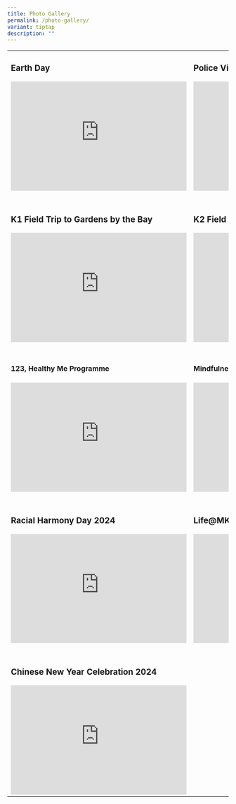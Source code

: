 ```yaml
---
title: Photo Gallery
permalink: /photo-gallery/
variant: tiptap
description: ""
---
```

<table style="minWidth: 50px">
<colgroup>
<col>
<col>
</colgroup>
<tbody>
<tr>
<td rowspan="1" colspan="1">
<h3>Earth Day</h3>
<div class="iframe-wrapper">
<iframe height="249" width="400" allowfullscreen="true" frameborder="0" src="https://docs.google.com/presentation/d/e/2PACX-1vSxdGYJ660TUuBssFLsMwSXp7Jg_-sv0X-yFowNzGccI4NAXrqoFTowGasPuPwfFkaJnZ6y3DEwXbl-/embed?start=true&amp;loop=true&amp;delayms=3000"></iframe>
</div>
</td>
<td rowspan="1" colspan="1">
<h3>Police Visit</h3>
<div class="iframe-wrapper">
<iframe height="249" width="400" allowfullscreen="true" frameborder="0" src="https://docs.google.com/presentation/d/e/2PACX-1vQRZGNr4vOXMxjQwuhKP6U8xU3VfG2Qe6bXrW9xEyCdMqbtjOHHIIf4Hmu-Igh1639_atXQsxnJngH7/embed?start=true&amp;loop=true&amp;delayms=3000"></iframe>
</div>
</td>
</tr>
<tr>
<td rowspan="1" colspan="1">
<p></p>
</td>
<td rowspan="1" colspan="1">
<p></p>
</td>
</tr>
<tr>
<td rowspan="1" colspan="1">
<h3>K1 Field Trip to Gardens by the Bay</h3>
<div class="iframe-wrapper">
<iframe height="249" width="400" allowfullscreen="true" frameborder="0" src="https://docs.google.com/presentation/d/11zlKrNp-Njh8pCqEGYQiPCjO0ix7_gz-o76iKy4zTTU/embed?start=true&amp;loop=true&amp;delayms=3000"></iframe>
</div>
</td>
<td rowspan="1" colspan="1">
<h3>K2 Field Trip to Jacob Ballas Garden</h3>
<div class="iframe-wrapper">
<iframe height="249" width="400" allowfullscreen="true" frameborder="0" src="https://docs.google.com/presentation/d/1JZpUI_sCNR55k2T0eb4br3vCuGEgMUe3z4WoLql03bE/embed?start=true&amp;amp;loop=true&amp;amp;delayms=3000"></iframe>
</div>
</td>
</tr>
<tr>
<td rowspan="1" colspan="1">
<p></p>
</td>
<td rowspan="1" colspan="1">
<p></p>
</td>
</tr>
<tr>
<td rowspan="1" colspan="1">
<h4>123, Healthy Me Programme</h4>
<div class="iframe-wrapper">
<iframe height="249" width="400" allowfullscreen="true" frameborder="0" src="https://docs.google.com/presentation/d/1TOBe2DX6BPI4NHbj3Y3q2PnWgyGj07V1/embed?start=true&amp;loop=true&amp;delayms=3000"></iframe>
</div>
</td>
<td rowspan="1" colspan="1">
<h4>Mindfulness for Joyful Kids</h4>
<div class="iframe-wrapper">
<iframe height="249" width="400" allowfullscreen="true" frameborder="0" src="https://docs.google.com/presentation/d/13p7krm63wKlZ_e16u3djPhehgKptKAw6bbMyLwxOtMo/embed?start=true&amp;loop=true&amp;delayms=3000"></iframe>
</div>
</td>
</tr>
<tr>
<td rowspan="1" colspan="1">
<p></p>
</td>
<td rowspan="1" colspan="1">
<p></p>
</td>
</tr>
<tr>
<td rowspan="1" colspan="1">
<h3>Racial Harmony Day 2024</h3>
<div class="iframe-wrapper">
<iframe height="249" width="400" allowfullscreen="true" frameborder="0" src="https://docs.google.com/presentation/d/1uUpZh4Z4NIe-qNrlbur3AKZHogCMnLPKL56_hPqOUPI/embed?start=true&amp;loop=true&amp;delayms=3000"></iframe>
</div>
</td>
<td rowspan="1" colspan="1">
<h3>Life@MK 2024</h3>
<div class="iframe-wrapper">
<iframe height="249" width="400" allowfullscreen="true" frameborder="0" src="https://docs.google.com/presentation/d/1jEcHRbLYauUS3FuftcIRbWRdSdLmsuVBWvDQZEizdF4/embed?start=true&amp;loop=true&amp;delayms=3000"></iframe>
</div>
</td>
</tr>
<tr>
<td rowspan="1" colspan="1">
<p></p>
</td>
<td rowspan="1" colspan="1">
<p></p>
</td>
</tr>
<tr>
<td rowspan="1" colspan="1">
<h3>Chinese New Year Celebration 2024</h3>
<div class="iframe-wrapper">
<iframe height="249" width="400" allowfullscreen="true" frameborder="0" src="https://docs.google.com/presentation/d/e/2PACX-1vSrP3s5qnx6agF4GZKvNL_mLy6AL_i_mzMVZZTbWniV4JQrG6PKgjAyayyLT9chdSFgTtvauf5sfJ5K/embed?start=true&amp;loop=true&amp;delayms=3000"></iframe>
</div>
</td>
<td rowspan="1" colspan="1">
<p></p>
</td>
</tr>
</tbody>
</table>
<p></p>
<p></p>